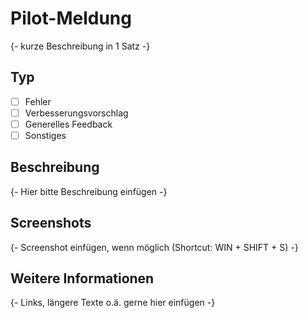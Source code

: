 # Pilot-Meldung

{- kurze Beschreibung in 1 Satz -}

## Typ

- [ ] Fehler
- [ ] Verbesserungsvorschlag
- [ ] Generelles Feedback
- [ ] Sonstiges

## Beschreibung

{- Hier bitte Beschreibung einfügen -}

## Screenshots

{- Screenshot einfügen, wenn möglich (Shortcut: WIN + SHIFT + S) -}

## Weitere Informationen

{- Links, längere Texte o.ä. gerne hier einfügen -}
